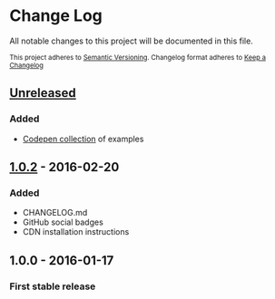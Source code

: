 # Change Log

All notable changes to this project will be documented in this file.

<sub>This project adheres to [Semantic Versioning](http://semver.org/).
Changelog format adheres to [Keep a Changelog](http://keepachangelog.com/)</sub>

## [Unreleased]
### Added
- [Codepen collection](http://codepen.io/collection/DojWVW/) of examples

## [1.0.2] - 2016-02-20
### Added
- CHANGELOG.md
- GitHub social badges
- CDN installation instructions

## **1.0.0** - 2016-01-17
### First stable release

[Unreleased]: https://github.com/fibo/flow-view/compare/v1.0.2...HEAD
[1.0.2]: https://github.com/fibo/flow-view/compare/v1.0.0...v1.0.2
